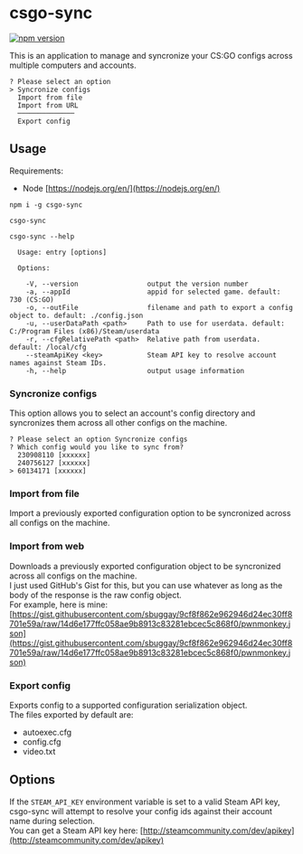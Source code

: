 # csgo-sync
[![npm version](https://badge.fury.io/js/csgo-sync.svg)](https://badge.fury.io/js/csgo-sync)

This is an application to manage and syncronize your CS:GO configs across multiple computers and accounts.

```
? Please select an option
> Syncronize configs
  Import from file
  Import from URL
  ──────────────
  Export config
```

## Usage

Requirements:
- Node [https://nodejs.org/en/](https://nodejs.org/en/)

```
npm i -g csgo-sync
```

```
csgo-sync
```

```
csgo-sync --help

  Usage: entry [options]

  Options:

    -V, --version                 output the version number
    -a, --appId                   appid for selected game. default: 730 (CS:GO)
    -o, --outFile                 filename and path to export a config object to. default: ./config.json
    -u, --userDataPath <path>     Path to use for userdata. default: C:/Program Files (x86)/Steam/userdata
    -r, --cfgRelativePath <path>  Relative path from userdata. default: /local/cfg
    --steamApiKey <key>           Steam API key to resolve account names against Steam IDs.
    -h, --help                    output usage information
```

### Syncronize configs

This option allows you to select an account's config directory and syncronizes them across all other configs on the machine.

```
? Please select an option Syncronize configs
? Which config would you like to sync from?
  230908110 [xxxxxx]
  240756127 [xxxxxx]
> 60134171 [xxxxxx]
```

### Import from file

Import a previously exported configuration option to be syncronized across all configs on the machine.

### Import from web

Downloads a previously exported configuration object to be syncronized across all configs on the machine.  
I just used GitHub's Gist for this, but you can use whatever as long as the body of the response is the raw config object.  
For example, here is mine: [https://gist.githubusercontent.com/sbuggay/9cf8f862e962946d24ec30ff8701e59a/raw/14d6e177ffc058ae9b8913c83281ebcec5c868f0/pwnmonkey.json](https://gist.githubusercontent.com/sbuggay/9cf8f862e962946d24ec30ff8701e59a/raw/14d6e177ffc058ae9b8913c83281ebcec5c868f0/pwnmonkey.json)

### Export config

Exports config to a supported configuration serialization object.  
The files exported by default are:  
- autoexec.cfg
- config.cfg
- video.txt

## Options

If the `STEAM_API_KEY` environment variable is set to a valid Steam API key, csgo-sync will attempt to resolve your config ids against their account name during selection.  
You can get a Steam API key here: [http://steamcommunity.com/dev/apikey](http://steamcommunity.com/dev/apikey)